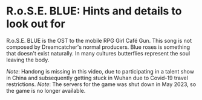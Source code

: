 # R.o.S.E. BLUE: Hints and details to look out for

R.o.S.E. BLUE is the OST to the mobile RPG Girl Café Gun.
This song is not composed by Dreamcatcher's normal producers.
Blue roses is something that doesn't exist naturally.
In many cultures butterflies represent the soul leaving the body.

*Note*: Handong is missing in this video, due to participating in a talent show in China and subsequently getting stuck in Wuhan due to Covid-19 travel restrictions.
*Note*: The servers for the game was shut down in May 2023, so the game is no longer available.
